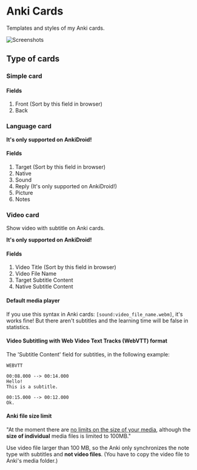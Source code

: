 # Anki Cards

Templates and styles of my Anki cards.

![Screenshots](https://raw.githubusercontent.com/Ber-Fer/AnkiCard/master/LanguageCard/screenshots/screenshot_01.jpg)

## Type of cards

### Simple card

#### Fields

1.  Front (Sort by this field in browser)
2.  Back

### Language card

**It's only supported on AnkiDroid!**

#### Fields

1.  Target (Sort by this field in browser)
2.  Native
3.  Sound
4.  Reply (It's only supported on AnkiDroid!)
5.  Picture
6.  Notes

### Video card

Show video with subtitle on Anki cards.

**It's only supported on AnkiDroid!**

#### Fields

1.  Video Title (Sort by this field in browser)
2.  Video File Name
3.  Target Subtitle Content
4.  Native Subtitle Content

#### Default media player

If you use this syntax in Anki cards: `[sound:video_file_name.webm]`, it's works fine! But there aren't subtitles and the learning time will be false in statistics.

#### Video Subtitling with Web Video Text Tracks (WebVTT) format

The 'Subtitle Content' field for subtitles, in the following example:

    WEBVTT

    00:08.000 --> 00:14.000
    Hello!
    This is a subtitle.

    00:15.000 --> 00:12.000
    Ok.

#### Anki file size limit

"At the moment there are [no limits on the size of your media](https://anki.tenderapp.com/kb/anki-ecosystem/are-there-limits-on-file-sizes-on-ankiweb), although the **size of individual** media files is limited to 100MB."

Use video file larger than 100 MB, so the Anki only synchronizes the note type with subtitles and **not video files**. (You have to copy the video file to Anki's media folder.)
